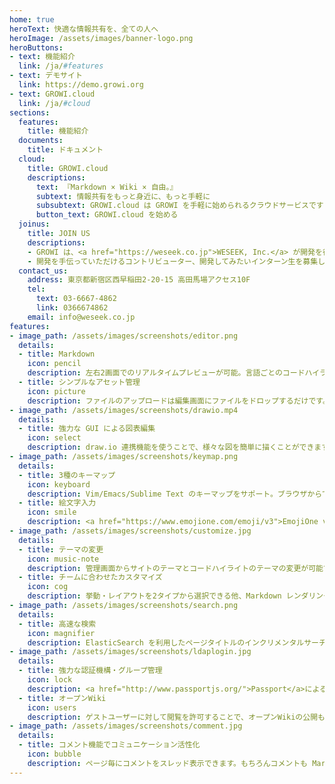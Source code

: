 ```yaml
---
home: true
heroText: 快適な情報共有を、全ての人へ
heroImage: /assets/images/banner-logo.png
heroButtons:
- text: 機能紹介
  link: /ja/#features
- text: デモサイト
  link: https://demo.growi.org
- text: GROWI.cloud
  link: /ja/#cloud
sections:
  features:
    title: 機能紹介
  documents:
    title: ドキュメント
  cloud:
    title: GROWI.cloud
    descriptions:
      text: 『Markdown × Wiki × 自由。』
      subtext: 情報共有をもっと身近に、もっと手軽に
      subsubtext: GROWI.cloud は GROWI を手軽に始められるクラウドサービスです
      button_text: GROWI.cloud を始める
  joinus:
    title: JOIN US
    descriptions:
    - GROWI は、<a href="https://weseek.co.jp">WESEEK, Inc.</a> が開発を行い、<br> MITライセンスで公開しているオープンソースソフトウェアです。
    - 開発を手伝っていただけるコントリビューター、開発してみたいインターン生を募集しています。<br> まずは Slack に参加し、気軽にWESEEKメンバーに声をかけてください。
  contact_us:
    address: 東京都新宿区西早稲田2-20-15 高田馬場アクセス10F
    tel:
      text: 03-6667-4862
      link: 0366674862
    email: info@weseek.co.jp
features:
- image_path: /assets/images/screenshots/editor.png
  details:
  - title: Markdown
    icon: pencil
    description: 左右2画面でのリアルタイムプレビューが可能。言語ごとのコードハイライトや絵文字や注釈(footnotes)、タスクリスト、Bootstrap による HTML コードにも対応しています。
  - title: シンプルなアセット管理
    icon: picture
    description: ファイルのアップロードは編集画面にファイルをドロップするだけです。ストレージはローカルFS、AWS S3、Google Cloud Storage、MongoDB GridFS の4種をサポートしています。
- image_path: /assets/images/screenshots/drawio.mp4
  details:
  - title: 強力な GUI による図表編集
    icon: select
    description: draw.io 連携機能を使うことで、様々な図を簡単に描くことができます。(v3.7.0 以降) <br/> 編集画面内にあるツールバーの draw.io ボタンを押すことで diagrams.net (旧 draw.io) 編集ウィンドウ上で図を直感的に作成・編集することができます。
- image_path: /assets/images/screenshots/keymap.png
  details:
  - title: 3種のキーマップ
    icon: keyboard
    description: Vim/Emacs/Sublime Text のキーマップをサポート。ブラウザからでも快適に入力できます。
  - title: 絵文字入力
    icon: smile
    description: <a href="https://www.emojione.com/emoji/v3">EmojiOne v3</a> による絵文字が文書を表情豊かに彩ります。入力支援機能として、<code>:</code>から入力を始めることでオートコンプリートウィンドウを表示します。
- image_path: /assets/images/screenshots/customize.jpg
  details:
  - title: テーマの変更
    icon: music-note
    description: 管理画面からサイトのテーマとコードハイライトのテーマの変更が可能です。 <br/> それぞれにライトテーマ、ダークテーマを複数種類用意しています。
  - title: チームに合わせたカスタマイズ
    icon: cog
    description: 挙動・レイアウトを2タイプから選択できる他、Markdown レンダリング設定を管理画面から変更できます。チームの使い方に合わせた柔軟な設定が可能です。
- image_path: /assets/images/screenshots/search.png
  details:
  - title: 高速な検索
    icon: magnifier
    description: ElasticSearch を利用したページタイトルのインクリメンタルサーチと、ページコンテンツの全文検索が可能です。日本語ユーザーにもやさしく、英数字は全角半角どちらでもヒットするようになっています。
- image_path: /assets/images/screenshots/ldaplogin.jpg
  details:
  - title: 強力な認証機構・グループ管理
    icon: lock
    description: <a href="http://www.passportjs.org/">Passport</a>による認証機構を採用、SSO を実現する SAML や、LDAP 認証、GitHub/Twitter/Google OAuth プロバイダを利用したログインをサポートしています。<br /> また、グループごとのアクセスコントロールを搭載し、より柔軟なページ管理が可能です。
  - title: オープンWiki
    icon: users
    description: ゲストユーザーに対して閲覧を許可することで、オープンWikiの公開も可能です。
- image_path: /assets/images/screenshots/comment.jpg
  details:
  - title: コメント機能でコミュニケーション活性化
    icon: bubble
    description: ページ毎にコメントをスレッド表示できます。もちろんコメントも Markdown による記述・プレビュー、ファイル添付が可能。<span class="text-muted">(コメント追加時の Slack 通知には近々対応予定
---
```

